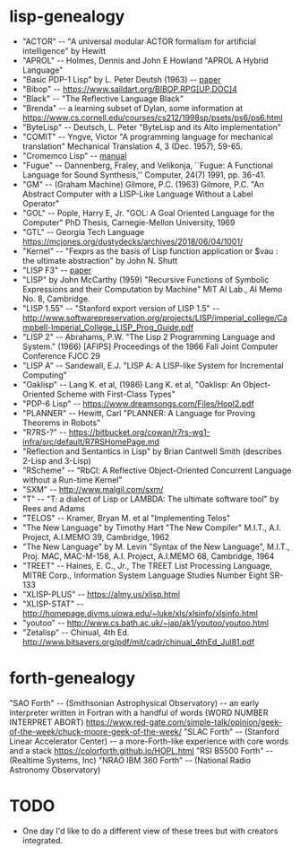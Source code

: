 # lisp-genealogy

* "ACTOR" -- "A universal modular ACTOR formalism for artificial intelligence" by Hewitt
* "APROL" -- Holmes, Dennis and John E Howland "APROL A Hybrid Language"
* "Basic PDP-1 Lisp" by L. Peter Deutsh (1963) -- [paper](http://s3data.computerhistory.org/pdp-1/DEC.pdp_1.1964.102650371.pdf)
* "Bibop" -- <https://www.saildart.org/BIBOP.RPG[UP,DOC]4>
* "Black" -- "The Reflective Language Black"
* "Brenda" -- a learning subset of Dylan, some information at https://www.cs.cornell.edu/courses/cs212/1998sp/psets/ps6/ps6.html
* "ByteLisp" -- Deutsch, L. Peter "ByteLisp and its Alto implementation"
* "COMIT" -- Yngve, Victor "A programming language for mechanical translation" Mechanical Translation 4, 3 (Dec. 1957), 59-65.
* "Cromemco Lisp" -- [manual](https://www.autometer.de/unix4fun/z80pack/ftp/cromemco/Cromemco%20Lisp%20Instruction%20Manual%20023-4006%20198006.PDF)
* "Fugue" --  Dannenberg, Fraley, and Velikonja, ``Fugue: A Functional Language for Sound Synthesis,'' Computer, 24(7) 1991, pp. 36-41.
* "GM" -- (Graham Machine) Gilmore, P.C. (1963) Gilmore, P.C. "An Abstract Computer with a LISP-Like Language Without a Label Operator"
* "GOL" -- Pople, Harry E, Jr. "GOL: A Goal Oriented Language for the Computer" PhD Thesis, Carnegie-Mellon University, 1969
* "GTL" -- Georgia Tech Language https://mcjones.org/dustydecks/archives/2018/06/04/1001/
* "Kernel" -- "Fexprs as the basis of Lisp function application or $vau : the ultimate abstraction" by John N. Shutt
* "LISP F3" -- [paper](http://www.softwarepreservation.org/projects/LISP/uppsala/Nordstrom-LISP_F3_Users_Guide-1978.pdf)
* "LISP" by John McCarthy (1959) "Recursive Functions of Symbolic Expressions and their Computation by Machine" MIT AI Lab., AI Memo No. 8, Cambridge.
* "LISP 1.55" -- "Stanford export version of LISP 1.5" -- http://www.softwarepreservation.org/projects/LISP/imperial_college/Campbell-Imperial_College_LISP_Prog_Guide.pdf
* "LISP 2" -- Abrahams, P.W. "The Lisp 2 Programming Language and System." (1966) [AFIPS] Proceedings of the 1966 Fall Joint Computer Conference FJCC 29
* "LISP A" -- Sandewall, E.J. "LISP A: A LISP-like System for Incremental Computing" 
* "Oaklisp" -- Lang K. et al, (1986) Lang K. et al, "Oaklisp: An Object-Oriented Scheme with First-Class Types" 
* "PDP-6 Lisp" -- https://www.dreamsongs.com/Files/Hopl2.pdf
* "PLANNER" -- Hewitt, Carl "PLANNER: A Language for Proving Theorems in Robots"
* "R7RS-?" -- https://bitbucket.org/cowan/r7rs-wg1-infra/src/default/R7RSHomePage.md
* "Reflection and Sentantics in Lisp" by Brian Cantwell Smith (describes 2-Lisp and 3-Lisp)
* "RScheme" -- "RbCl: A Reflective Object-Oriented Concurrent Language without a Run-time Kernel"
* "SXM" -- http://www.malgil.com/sxm/
* "T" -- "T: a dialect of Lisp or LAMBDA: The ultimate software tool" by Rees and Adams
* "TELOS" -- Kramer, Bryan M. et al "Implementing Telos"
* "The New Language" by Timothy Hart "The New Compiler" M.I.T., A.I. Project, A.I.MEMO 39, Cambridge, 1962
* "The New Language" by M. Levin "Syntax of the New Language", M.I.T., Proj. MAC, MAC-M-158, A.I. Project, A.I.MEMO 68, Cambridge, 1964
* "TREET" -- Haines, E. C., Jr., The TREET List Processing Language, MITRE Corp., Information System Language Studies Number Eight SR-133
* "XLISP-PLUS" -- <https://almy.us/xlisp.html>
* "XLISP-STAT" -- <http://homepage.divms.uiowa.edu/~luke/xls/xlsinfo/xlsinfo.html>
* "youtoo" -- <http://www.cs.bath.ac.uk/~jap/ak1/youtoo/youtoo.html>
* "Zetalisp" -- Chinual, 4th Ed. <http://www.bitsavers.org/pdf/mit/cadr/chinual_4thEd_Jul81.pdf>

# forth-genealogy

"SAO Forth" -- (Smithsonian Astrophysical Observatory) -- an early interpreter written in Fortran with a handful of words (WORD  NUMBER  INTERPRET  ABORT) <https://www.red-gate.com/simple-talk/opinion/geek-of-the-week/chuck-moore-geek-of-the-week/>
"SLAC Forth" -- (Stanford Linear Accelerator Center) -- a more-Forth-like experience with core words and a stack <https://colorforth.github.io/HOPL.html>
"RSI B5500 Forth" -- (Realtime Systems, Inc)
"NRAO IBM 360 Forth" -- (National Radio Astronomy Observatory)

# TODO

* One day I'd like to do a different view of these trees but with creators integrated.
